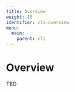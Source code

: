 ```yaml
---
title: Overview
weight: 10
identifier: cli-overview
menu:
  main:
    parent: cli
---
```

# Overview

TBD
